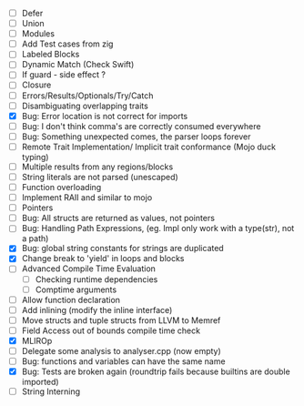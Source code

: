 - [ ] Defer
- [ ] Union
- [ ] Modules
- [ ] Add Test cases from zig
- [ ] Labeled Blocks
- [ ] Dynamic Match (Check Swift)
- [ ] If guard - side effect ?
- [ ] Closure
- [ ] Errors/Results/Optionals/Try/Catch
- [ ] Disambiguating overlapping traits
- [x] Bug: Error location is not correct for imports
- [ ] Bug: I don't think comma's are correctly consumed everywhere
- [ ] Bug: Something unexpected comes, the parser loops forever
- [ ] Remote Trait Implementation/ Implicit trait conformance (Mojo duck typing)
- [ ] Multiple results from any regions/blocks
- [ ] String literals are not parsed (unescaped)
- [ ] Function overloading
- [ ] Implement RAII and similar to mojo
- [ ] Pointers
- [ ] Bug: All structs are returned as values, not pointers
- [ ] Bug: Handling Path Expressions, (eg. Impl only work with a type(str), not a path)
- [x] Bug: global string constants for strings are duplicated
- [x] Change break to 'yield' in loops and blocks
- [ ] Advanced Compile Time Evaluation
  - [ ] Checking runtime dependencies
  - [ ] Comptime arguments
- [ ] Allow function declaration
- [ ] Add inlining (modify the inline interface)
- [ ] Move structs and tuple structs from LLVM to Memref
- [ ] Field Access out of bounds compile time check
- [x] MLIROp
- [ ] Delegate some analysis to analyser.cpp (now empty)
- [ ] Bug: functions and variables can have the same name
- [x] Bug: Tests are broken again (roundtrip fails because builtins are double imported)
- [ ] String Interning
